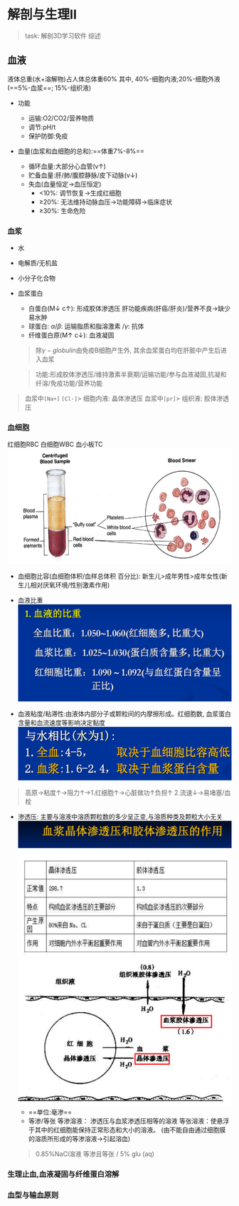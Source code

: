 # 解剖与生理Ⅱ

> task: 解剖3D学习软件 综述

## 血液

液体总重(水+溶解物)占人体总体重60%
其中, 40%-细胞内液;20%-细胞外液(==5%-血浆==; 15%-组织液)

* 功能
  * 运输:O2/CO2/营养物质
  * 调节:pH/t
  * 保护防御:免疫

* 血量(血浆和血细胞的总和):==体重7%-8%==
  * 循环血量:大部分心血管(v↑)
  * 贮备血量:肝/肺/腹腔静脉/皮下动脉(v↓)
  * 失血(血量恒定->血压恒定)
    * <10%: 调节恢复->生成红细胞
    * $\ge$20%: 无法维持动脉血压->功能障碍->临床症状
    * $\ge$30%: 生命危险

### 血浆
* 水
* 电解质/无机盐
* 小分子化合物
* 血浆蛋白
  * 白蛋白(M↓ c↑): 形成胶体渗透压
  肝功能疾病(肝癌/肝炎)/营养不良->缺少易水肿
  * 球蛋白: $\alpha$/$\beta$: 运输脂质和脂溶激素 /$\gamma$: 抗体
  * 纤维蛋白原(M↑ c↓): 血液凝固
  > 除$\gamma-globulin$由免疫B细胞产生外, 其余血浆蛋白均在肝脏中产生后进入血浆
  
  > 功能:形成胶体渗透压/维持激素半衰期/运输功能/参与血液凝固,抗凝和纤溶/免疫功能/营养功能
> 血浆中`[Na+]` `[Cl-]`> 细胞内液: 晶体渗透压
> 血浆中`[pr]`> 组织液: 胶体渗透压

### 血细胞
红细胞RBC
白细胞WBC
血小板TC
![alt text](image-26.png)

* 血细胞比容(血细胞体积/血样总体积 百分比): 新生儿>成年男性>成年女性(新生儿相对厌氧环境/性别激素作用)

* 血液比重
![alt text](image-27.png)
* 血液粘度/粘滞性:由液体内部分子或颗粒间的内摩擦形成。红细胞数, 血浆蛋白含量和血流速度等影响决定黏度
![alt text](image-28.png)
> 高原->粘度↑->阻力↑->1.红细胞↑->心脏做功↑负担↑ 2.流速↓->易堵塞/血栓
* 渗透压: 主要与溶液中溶质颗粒数的多少呈正变,与溶质种类及颗粒大小无关
![alt text](image-29.png)
![alt text](image-30.png)
  * ==单位:毫渗==
  * 等渗/等张 
  等渗溶液： 渗透压与血浆渗透压相等的溶液
  等张溶液：使悬浮于其中的红细胞能保持正常形态和大小的溶液。
  (由不能自由通过细胞膜的溶质所形成的等渗溶液->引起溶血)
  > 0.85%NaCl溶液 等渗且等张 / 5% glu (aq)
### 生理止血,血液凝固与纤维蛋白溶解
### 血型与输血原则